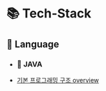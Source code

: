 # :books: Tech-Stack

## :orange_book:   Language
- ### :ledger: JAVA
- [기본 프로그래밍 구조 overview](https://github.com/LeeJin0527/Tech_Stack/blob/main/%EA%B8%B0%EB%B3%B8%20%ED%94%84%EB%A1%9C%EA%B7%B8%EB%9E%98%EB%B0%8D%20%EA%B5%AC%EC%A1%B0/Overview.md)
